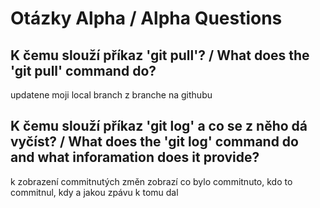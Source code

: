 # Otázky Alpha / Alpha Questions

## K čemu slouží příkaz 'git pull'? / What does the 'git pull' command do?
updatene moji local branch z branche na githubu
## K čemu slouží příkaz 'git log' a co se z něho dá vyčíst? / What does the 'git log' command do and what inforamation does it provide?
k zobrazení commitnutých změn zobrazí co bylo commitnuto, kdo to commitnul, kdy a jakou zpávu k tomu dal
